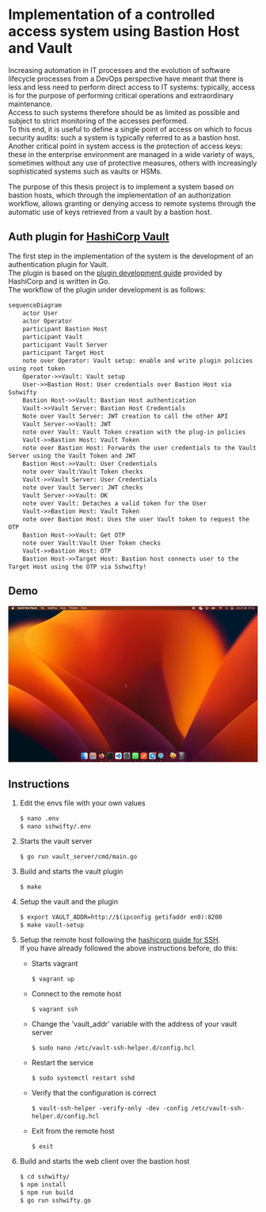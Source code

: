 # Implementation of a controlled access system using Bastion Host and Vault
Increasing automation in IT processes and the evolution of software lifecycle processes from a DevOps perspective have meant that there is less and less need to perform direct access to IT systems: typically, access is for the purpose of performing critical operations and extraordinary maintenance.  
Access to such systems therefore should be as limited as possible and subject to strict monitoring of the accesses performed.  
To this end, it is useful to define a single point of access on which to focus security audits: such a system is typically referred to as a bastion host.  
Another critical point in system access is the protection of access keys: these in the enterprise environment are managed in a wide variety of ways, sometimes without any use of protective measures, others with increasingly sophisticated systems such as vaults or HSMs.

The purpose of this thesis project is to implement a system based on bastion hosts, which through the implementation of an authorization workflow, allows granting or denying access to remote systems through the automatic use of keys retrieved from a vault by a bastion host.

## Auth plugin for [HashiCorp Vault](https://www.vaultproject.io/)
The first step in the implementation of the system is the development of an authentication plugin for Vault.  
The plugin is based on the [plugin development guide](https://www.vaultproject.io/docs/internals/plugins.html) provided by HashiCorp and is written in Go.  
The workflow of the plugin under development is as follows:
```mermaid
sequenceDiagram
    actor User
    actor Operator
    participant Bastion Host
    participant Vault
    participant Vault Server
    participant Target Host
    note over Operator: Vault setup: enable and write plugin policies using root token
    Operator->>Vault: Vault setup
    User->>Bastion Host: User credentials over Bastion Host via Sshwifty
    Bastion Host->>Vault: Bastion Host authentication
    Vault->>Vault Server: Bastion Host Credentials
    Note over Vault Server: JWT creation to call the other API
    Vault Server->>Vault: JWT 
    note over Vault: Vault Token creation with the plug-in policies
    Vault->>Bastion Host: Vault Token 
    note over Bastion Host: Forwards the user credentials to the Vault Server using the Vault Token and JWT
    Bastion Host->>Vault: User Credentials
    note over Vault:Vault Token checks
    Vault->>Vault Server: User Credentials
    note over Vault Server: JWT checks
    Vault Server->>Vault: OK
    note over Vault: Detaches a valid token for the User
    Vault->>Bastion Host: Vault Token
    note over Bastion Host: Uses the user Vault token to request the OTP
    Bastion Host->>Vault: Get OTP
    note over Vault:Vault User Token checks
    Vault->>Bastion Host: OTP
    Bastion Host->>Target Host: Bastion host connects user to the Target Host using the OTP via Sshwifty!

```

## Demo
![](./demo.gif)

## Instructions
1. Edit the envs file with your own values

    ```
    $ nano .env
    $ nano sshwifty/.env
    ```

2. Starts the vault server
    ```
    $ go run vault_server/cmd/main.go
    ```

3. Build and starts the vault plugin
    ```
    $ make
    ```

4. Setup the vault and the plugin
    ```
    $ export VAULT_ADDR=http://$(ipconfig getifaddr en0):8200
    $ make vault-setup
    ```

5. Setup the remote host following the [hashicorp guide for SSH](https://learn.hashicorp.com/tutorials/vault/ssh-otp?in=vault/secrets-management).  
If you have already followed the above instructions before, do this:
    - Starts vagrant
        ```
        $ vagrant up
        ```

    - Connect to the remote host
        ```
        $ vagrant ssh
        ```

    - Change the 'vault_addr' variable with the address of your vault server
        ```
        $ sudo nano /etc/vault-ssh-helper.d/config.hcl
        ```

    - Restart the service
        ```
        $ sudo systemctl restart sshd
        ```

    - Verify that the configuration is correct

        ```
        $ vault-ssh-helper -verify-only -dev -config /etc/vault-ssh-helper.d/config.hcl
        ```
        
    - Exit from the remote host
        ```
        $ exit
        ```

6. Build and starts the web client over the bastion host
    ```
    $ cd sshwifty/
    $ npm install
    $ npm run build
    $ go run sshwifty.go
    ```